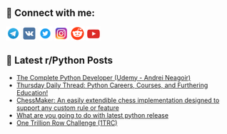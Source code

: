 ## 🔎 Connect with me:
[<img src="https://github.com/bullbesh/bullbesh/blob/main/images/Telegram.png" width="32" height="32" />](https://t.me/bullbesh)
[<img src="https://github.com/bullbesh/bullbesh/blob/main/images/VK.png" width="32" height="32" />](https://vk.com/bullbesh)
[<img src="https://github.com/bullbesh/bullbesh/blob/main/images/Twitter.png" width="32" height="32" />](https://twitter.com/bullbesh1)
[<img src="https://github.com/bullbesh/bullbesh/blob/main/images/Instagram.png" width="32" height="32" />](https://www.instagram.com/bullbesh)
[<img src="https://github.com/bullbesh/bullbesh/blob/main/images/Reddit.png" width="32" height="32" />](https://www.reddit.com/user/bullbesh)
[<img src="https://github.com/bullbesh/bullbesh/blob/main/images/YouTube.png" width="32" height="32" />](https://www.youtube.com/channel/UCtfjRs6uzgq5mfm8S06WTcg)

## 📕 Latest r/Python Posts
<!-- BLOG-POST-LIST:START -->
- [The Complete Python Developer &lpar;Udemy - Andrei Neagoir&rpar;](https://www.reddit.com/r/Python/comments/1alibs2/the_complete_python_developer_udemy_andrei_neagoir/)
- [Thursday Daily Thread: Python Careers, Courses, and Furthering Education!](https://www.reddit.com/r/Python/comments/1alhtj9/thursday_daily_thread_python_careers_courses_and/)
- [ChessMaker: An easily extendible chess implementation designed to support any custom rule or feature](https://www.reddit.com/r/Python/comments/1alfgx2/chessmaker_an_easily_extendible_chess/)
- [What are you going to do with latest python release](https://www.reddit.com/r/Python/comments/1al8nfp/what_are_you_going_to_do_with_latest_python/)
- [One Trillion Row Challenge &lpar;1TRC&rpar;](https://www.reddit.com/r/Python/comments/1al7qs7/one_trillion_row_challenge_1trc/)
<!-- BLOG-POST-LIST:END -->
